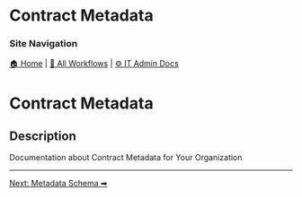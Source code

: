 <!-- description: Documentation about Contract Metadata for Your Organization. -->

# Contract Metadata

### Site Navigation
[🏠 Home](../../../../README.md) | [📂 All Workflows](../../../../users/users.md) | [⚙ IT Admin Docs](../../../../it-admins/README.md)

# Contract Metadata

## Description

Documentation about Contract Metadata for Your Organization

---

[Next: Metadata Schema ➡](metadata-schema.md)